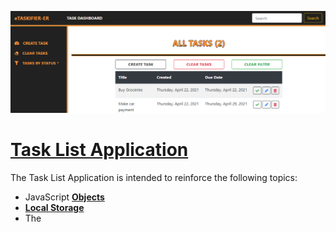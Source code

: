 ![Jasons Task List](/resources/dashboard.png)

# [Task List Application][taskapp]

The Task List Application is intended to reinforce the following topics:

- JavaScript [**Objects**][jsobj]
- [**Local Storage**][webStorage]
- The [**<template>**][template] tag 
- [**Arrays**][jsarrays]
    - Iterating 
    - Searching
    - Inserting 
    - Deleting 
- [**Looping**][looping]

***

[Video Walk-through][taskvideo]





[taskvideo]: <https://f.io/iNh4-9VK>
[taskapp]: <https://jasons-tasklist.netlify.app/>
[jsobj]: <https://github.com/joemccann/dillinger>
[webstorage]: <https://www.w3schools.com/htmL/html5_webstorage.asp>
[template]: <https://www.w3schools.com/tags/tag_template.asp>
[jsarrays]: <https://www.w3schools.com/js/js_arrays.asp>
[looping]: <https://www.w3schools.com/js/js_loop_for.asp>

